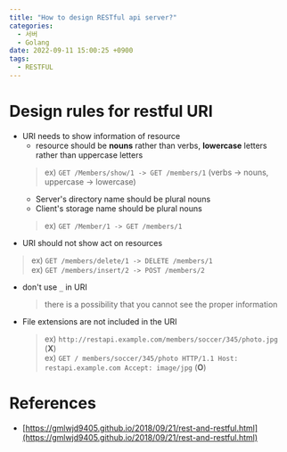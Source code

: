 ```yaml
---
title: "How to design RESTful api server?"
categories:
  - 서버
  - Golang
date: 2022-09-11 15:00:25 +0900
tags:
  - RESTFUL
---
```

# Design rules for restful URI
* URI needs to show information of resource
  * resource should be **nouns** rather than verbs, **lowercase** letters rather than uppercase letters
  > ex) `GET /Members/show/1 -> GET /members/1`   (verbs -> nouns, uppercase -> lowercase)
  * Server's directory name should be plural nouns
  * Client's storage name should be plural nouns
  > ex) `GET /Member/1 -> GET /members/1`
* URI should not show act on resources
> ex) `GET /members/delete/1 -> DELETE /members/1`     
> ex) `GET /members/insert/2 -> POST /members/2`    

* don't use `_` in URI
  > there is a possibility that you cannot see the proper information
* File extensions are not included in the URI
  > ex) `http://restapi.example.com/members/soccer/345/photo.jpg` (**X**)     
  > ex) `GET / members/soccer/345/photo HTTP/1.1 Host: restapi.example.com Accept: image/jpg` (**O**)     


# References
* [https://gmlwjd9405.github.io/2018/09/21/rest-and-restful.html](https://gmlwjd9405.github.io/2018/09/21/rest-and-restful.html)